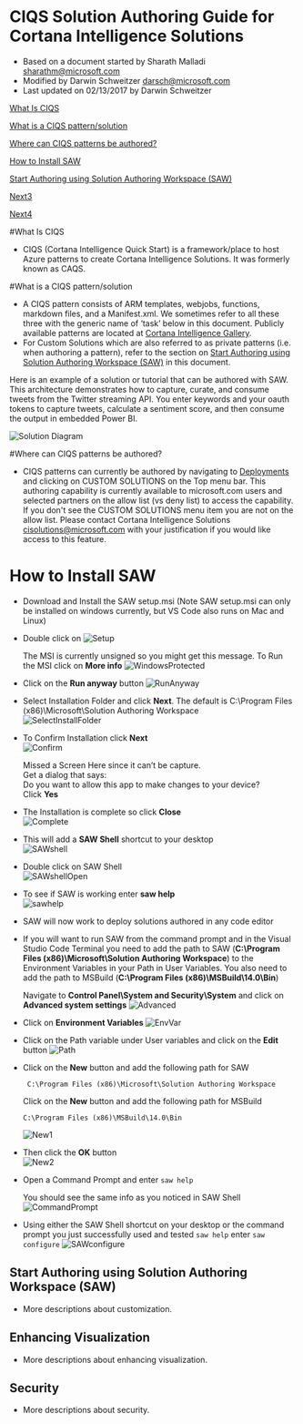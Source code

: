 # CIQS Solution Authoring Guide for Cortana Intelligence Solutions

  * Based on a document started by Sharath Malladi sharathm@microsoft.com 
  * Modified by Darwin Schweitzer darsch@microsoft.com 
  * Last updated on 02/13/2017 by Darwin Schweitzer

[What Is CIQS](#WhatIsCIQS)

[What is a CIQS pattern/solution](#Pattern)

[Where can CIQS patterns be authored?](#Authored)

[How to Install SAW](#InstallSAW)

[Start Authoring using Solution Authoring Workspace (SAW)](#Start)

[Next3](#visualization)

[Next4](#security)

#<a name="WhatIsCIQS"></a>What Is CIQS
  * CIQS (Cortana Intelligence Quick Start) is a framework/place to host Azure patterns to create Cortana Intelligence Solutions.  It was formerly known as CAQS.

#<a name="Pattern"></a>What is a CIQS pattern/solution
  * A CIQS pattern consists of ARM templates, webjobs, functions, markdown files, and a Manifest.xml. We sometimes refer to all these three with the generic name of ‘task’ below in this document. Publicly available patterns are located at [Cortana Intelligence Gallery](https://gallery.cortanaintelligence.com/solutions).
  * For Custom Solutions which are also referred to as private patterns (i.e. when authoring a pattern), refer to the section on [Start Authoring using Solution Authoring Workspace (SAW)](#Start) in this document.


Here is an example of a solution or tutorial that can be authored with SAW.  This architecture demonstrates how to capture, curate, and consume tweets from the Twitter streaming API.  You enter keywords and your oauth tokens to capture tweets, calculate a sentiment score, and then consume the output in embedded Power BI.

![Solution Diagram](../Documentation/images/TwitterStreamAnalysisWithMLDiagram.jpg)

#<a name="Authored"></a>Where can CIQS patterns be authored?
  * CIQS patterns can currently be authored by navigating to [Deployments](https://start.cortanaintelligence.com/Deployments) and clicking on CUSTOM SOLUTIONS on the Top menu bar.   This authoring capability is currently available to microsoft.com users and selected partners on the allow list (vs deny list) to access the capability.  If you don't see the CUSTOM SOLUTIONS menu item you are not on the allow list.  Please contact Cortana Intelligence Solutions [cisolutions@microsoft.com](<mailto:cisolutions@microsoft.com>) with your justification if you would like access to this feature.  

# <a name="InstallSAW"></a>How to Install SAW

  * Download and Install the SAW setup.msi (Note SAW setup.msi can only be installed on windows currently, but VS Code also runs on Mac and Linux)

  * Double click on ![Setup](../Documentation/images/Setup.png) 

    The MSI is currently unsigned so you might get this message.  To Run the MSI click on **More info**
    ![WindowsProtected](../Documentation/images/WindowsProtected.png)

  * Click on the **Run anyway** button
    ![RunAnyway](../Documentation/images/RunAnyway.png)

  * Select Installation Folder and click **Next**.  The default is C:\Program Files (x86)\Microsoft\Solution Authoring Workspace\
    ![SelectInstallFolder](../Documentation/images/SelectInstallFolder.png)

  * To Confirm Installation click **Next**  
    ![Confirm](../Documentation/images/Confirm.png)

    Missed a Screen Here since it can’t be capture.   
    Get a dialog that says:  
    Do you want to allow this app to make changes to your device?  
    Click **Yes**

  * The Installation is complete so click **Close**  
    ![Complete](../Documentation/images/Complete.png)

  * This will add a **SAW Shell** shortcut to your desktop  
    ![SAWshell](../Documentation/images/SAWshell.png)

  * Double click on SAW Shell  
    ![SAWshellOpen](../Documentation/images/SAWshellOpen.png)

  * To see if SAW is working enter **saw help**  
    ![sawhelp](../Documentation/images/sawhelp.png)

  * SAW will now work to deploy solutions authored in any code editor

  * If you will want to run SAW from the command prompt and in the Visual Studio Code Terminal you need to add the path to SAW (**C:\Program Files (x86)\Microsoft\Solution Authoring Workspace**) to the Environment Variables in your Path in User Variables.
    You also need to add the path to MSBuild (**C:\Program Files (x86)\MSBuild\14.0\Bin**)
    
    Navigate to **Control Panel\System and Security\System** and click on **Advanced system settings**
    ![Advanced](../Documentation/images/Advanced.png)

  * Click on **Environment Variables** 
    ![EnvVar](../Documentation/images/EnvVar.png)

  * Click on the Path variable under User variables and click on the **Edit** button
    ![Path](../Documentation/images/Path.png)

  * Click on the **New** button and add the following path for SAW

    `` C:\Program Files (x86)\Microsoft\Solution Authoring Workspace``

	  Click on the **New** button and add the following path for MSBuild
    
    ``C:\Program Files (x86)\MSBuild\14.0\Bin``

    ![New1](../Documentation/images/New1.png)

  * Then click the **OK** button  
    ![New2](../Documentation/images/New2.png)

  * Open a Command Prompt and enter ``saw help``
  
    You should see the same info as you noticed in SAW Shell
    ![CommandPrompt](../Documentation/images/CommandPrompt.png)

  * Using either the SAW Shell shortcut on your desktop or the command prompt you just successfully used and tested ``saw help``
    enter ``saw configure``
    ![SAWconfigure](../Documentation/images/SAWconfigure.png)


## <a name="Start/"></a>Start Authoring using Solution Authoring Workspace (SAW)
* More descriptions about customization.

## <a name="visualization"></a>Enhancing Visualization
* More descriptions about enhancing visualization.

## <a name="security"></a>Security
* More descriptions about security.